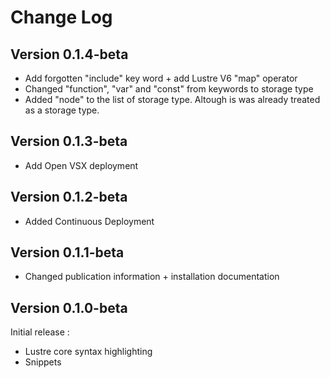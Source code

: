 # Change Log

## Version 0.1.4-beta

- Add forgotten "include" key word + add Lustre V6 "map" operator
- Changed "function", "var" and "const" from keywords to storage type
- Added "node" to the list of storage type. Altough is was already treated as a storage type.

## Version 0.1.3-beta

- Add Open VSX deployment

## Version 0.1.2-beta

- Added Continuous Deployment


## Version 0.1.1-beta

- Changed publication information + installation documentation


## Version 0.1.0-beta

Initial release :
- Lustre core syntax highlighting
- Snippets